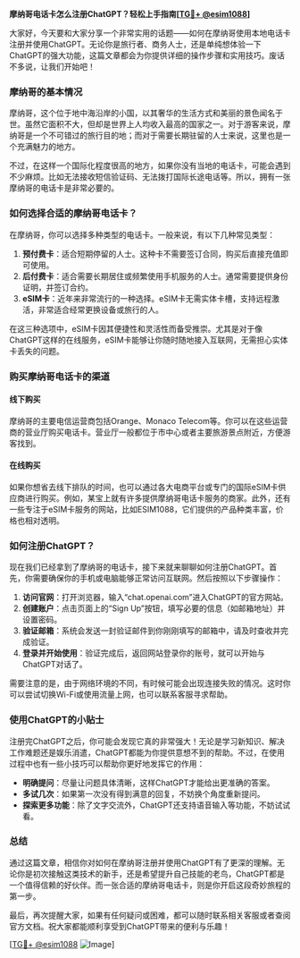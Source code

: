 **摩纳哥电话卡怎么注册ChatGPT？轻松上手指南[[TG💪+ @esim1088](https://t.me/s/esim1088)]**

大家好，今天要和大家分享一个非常实用的话题——如何在摩纳哥使用本地电话卡注册并使用ChatGPT。无论你是旅行者、商务人士，还是单纯想体验一下ChatGPT的强大功能，这篇文章都会为你提供详细的操作步骤和实用技巧。废话不多说，让我们开始吧！

### 摩纳哥的基本情况

摩纳哥，这个位于地中海沿岸的小国，以其奢华的生活方式和美丽的景色闻名于世。虽然它面积不大，但却是世界上人均收入最高的国家之一。对于游客来说，摩纳哥是一个不可错过的旅行目的地；而对于需要长期驻留的人士来说，这里也是一个充满魅力的地方。

不过，在这样一个国际化程度很高的地方，如果你没有当地的电话卡，可能会遇到不少麻烦。比如无法接收短信验证码、无法拨打国际长途电话等。所以，拥有一张摩纳哥的电话卡是非常必要的。

### 如何选择合适的摩纳哥电话卡？

在摩纳哥，你可以选择多种类型的电话卡。一般来说，有以下几种常见类型：

1. **预付费卡**：适合短期停留的人士。这种卡不需要签订合同，购买后直接充值即可使用。
2. **后付费卡**：适合需要长期居住或频繁使用手机服务的人士。通常需要提供身份证明，并签订合约。
3. **eSIM卡**：近年来非常流行的一种选择。eSIM卡无需实体卡槽，支持远程激活，非常适合经常更换设备或旅行的人。

在这三种选项中，eSIM卡因其便捷性和灵活性而备受推崇。尤其是对于像ChatGPT这样的在线服务，eSIM卡能够让你随时随地接入互联网，无需担心实体卡丢失的问题。

### 购买摩纳哥电话卡的渠道

#### 线下购买
摩纳哥的主要电信运营商包括Orange、Monaco Telecom等。你可以在这些运营商的营业厅购买电话卡。营业厅一般都位于市中心或者主要旅游景点附近，方便游客找到。

#### 在线购买
如果你想省去线下排队的时间，也可以通过各大电商平台或专门的国际eSIM卡供应商进行购买。例如，某宝上就有许多提供摩纳哥电话卡服务的商家。此外，还有一些专注于eSIM卡服务的网站，比如ESIM1088，它们提供的产品种类丰富，价格也相对透明。

### 如何注册ChatGPT？

现在我们已经拿到了摩纳哥的电话卡，接下来就来聊聊如何注册ChatGPT。首先，你需要确保你的手机或电脑能够正常访问互联网。然后按照以下步骤操作：

1. **访问官网**：打开浏览器，输入“chat.openai.com”进入ChatGPT的官方网站。
2. **创建账户**：点击页面上的“Sign Up”按钮，填写必要的信息（如邮箱地址）并设置密码。
3. **验证邮箱**：系统会发送一封验证邮件到你刚刚填写的邮箱中，请及时查收并完成验证。
4. **登录并开始使用**：验证完成后，返回网站登录你的账号，就可以开始与ChatGPT对话了。

需要注意的是，由于网络环境的不同，有时候可能会出现连接失败的情况。这时你可以尝试切换Wi-Fi或使用流量上网，也可以联系客服寻求帮助。

### 使用ChatGPT的小贴士

注册完ChatGPT之后，你可能会发现它真的非常强大！无论是学习新知识、解决工作难题还是娱乐消遣，ChatGPT都能为你提供意想不到的帮助。不过，在使用过程中也有一些小技巧可以帮助你更好地发挥它的作用：

- **明确提问**：尽量让问题具体清晰，这样ChatGPT才能给出更准确的答案。
- **多试几次**：如果第一次没有得到满意的回复，不妨换个角度重新提问。
- **探索更多功能**：除了文字交流外，ChatGPT还支持语音输入等功能，不妨试试看。

### 总结

通过这篇文章，相信你对如何在摩纳哥注册并使用ChatGPT有了更深的理解。无论你是初次接触这类技术的新手，还是希望提升自己技能的老鸟，ChatGPT都是一个值得信赖的好伙伴。而一张合适的摩纳哥电话卡，则是你开启这段奇妙旅程的第一步。

最后，再次提醒大家，如果有任何疑问或困难，都可以随时联系相关客服或者查阅官方文档。祝大家都能顺利享受到ChatGPT带来的便利与乐趣！

[[TG💪+ @esim1088](https://t.me/s/esim1088) ![Image](https://i.postimg.cc/4NQfJmqS/Snipaste-2025-05-13-00-14-12.png)]